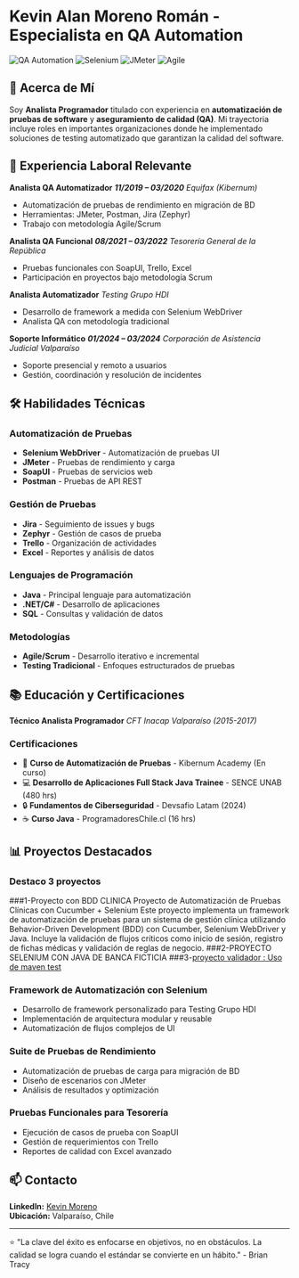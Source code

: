 # Kevin Alan Moreno Román - Especialista en QA Automation

![QA Automation](https://img.shields.io/badge/QA-Automation_Expert-blue)
![Selenium](https://img.shields.io/badge/Selenium-WebDriver-orange)
![JMeter](https://img.shields.io/badge/JMeter-Performance_Testing-red)
![Agile](https://img.shields.io/badge/Agile-Scrum-green)

## 👋 Acerca de Mí

Soy **Analista Programador** titulado con experiencia en **automatización de pruebas de software** y **aseguramiento de calidad (QA)**. Mi trayectoria incluye roles en importantes organizaciones donde he implementado soluciones de testing automatizado que garantizan la calidad del software.

## 💼 Experiencia Laboral Relevante

**Analista QA Automatizador**
**_11/2019 – 03/2020_**
_Equifax (Kibernum)_
- Automatización de pruebas de rendimiento en migración de BD
- Herramientas: JMeter, Postman, Jira (Zephyr)
- Trabajo con metodología Agile/Scrum

**Analista QA Funcional**
**_08/2021 – 03/2022_**
_Tesorería General de la República_
- Pruebas funcionales con SoapUI, Trello, Excel
- Participación en proyectos bajo metodología Scrum

**Analista Automatizador**
_Testing Grupo HDI_
- Desarrollo de framework a medida con Selenium WebDriver
- Analista QA con metodología tradicional

**Soporte Informático**
**_01/2024 – 03/2024_**
_Corporación de Asistencia Judicial Valparaíso_
- Soporte presencial y remoto a usuarios
- Gestión, coordinación y resolución de incidentes

## 🛠️ Habilidades Técnicas

### Automatización de Pruebas
- **Selenium WebDriver** - Automatización de pruebas UI
- **JMeter** - Pruebas de rendimiento y carga
- **SoapUI** - Pruebas de servicios web
- **Postman** - Pruebas de API REST

### Gestión de Pruebas
- **Jira** - Seguimiento de issues y bugs
- **Zephyr** - Gestión de casos de prueba
- **Trello** - Organización de actividades
- **Excel** - Reportes y análisis de datos

### Lenguajes de Programación
- **Java** - Principal lenguaje para automatización
- **.NET/C#** - Desarrollo de aplicaciones
- **SQL** - Consultas y validación de datos

### Metodologías
- **Agile/Scrum** - Desarrollo iterativo e incremental
- **Testing Tradicional** - Enfoques estructurados de pruebas

## 📚 Educación y Certificaciones

**Técnico Analista Programador**
_CFT Inacap Valparaíso (2015-2017)_

### Certificaciones
- 🎯 **Curso de Automatización de Pruebas** - Kibernum Academy (En curso)
- 💻 **Desarrollo de Aplicaciones Full Stack Java Trainee** - SENCE UNAB (480 hrs)
- 🔒 **Fundamentos de Ciberseguridad** - Devsafio Latam (2024)
- ☕ **Curso Java** - ProgramadoresChile.cl (16 hrs)

## 📊 Proyectos Destacados

### Destaco 3 proyectos 
###1-Proyecto con BDD CLINICA 
Proyecto de Automatización de Pruebas Clínicas con Cucumber + Selenium Este proyecto implementa un framework de automatización de pruebas para un sistema de gestión clínica utilizando Behavior-Driven Development (BDD) con Cucumber, Selenium WebDriver y Java. Incluye la validación de flujos críticos como inicio de sesión, registro de fichas médicas y validación de reglas de negocio.
###2-PROYECTO SELENIUM CON JAVA DE BANCA FICTICIA 
###3-[proyecto validador : Uso de maven test](https://github.com/kmra00/validator-test)

### Framework de Automatización con Selenium
- Desarrollo de framework personalizado para Testing Grupo HDI
- Implementación de arquitectura modular y reusable
- Automatización de flujos complejos de UI

### Suite de Pruebas de Rendimiento
- Automatización de pruebas de carga para migración de BD
- Diseño de escenarios con JMeter
- Análisis de resultados y optimización

### Pruebas Funcionales para Tesorería
- Ejecución de casos de prueba con SoapUI
- Gestión de requerimientos con Trello
- Reportes de calidad con Excel avanzado

## 📫 Contacto

**LinkedIn:** [Kevin Moreno](https://www.linkedin.com/in/kevin-moreno-950660331)  
**Ubicación:** Valparaíso, Chile

---

⭐️ "La clave del éxito es enfocarse en objetivos, no en obstáculos. La calidad se logra cuando el estándar se convierte en un hábito." - Brian Tracy
